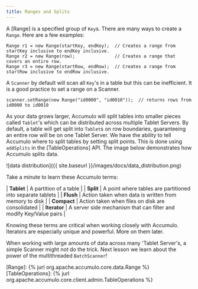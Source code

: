 ```yaml
---
title: Ranges and Splits
---
```


A [Range] is a specified group of `Key`s. There are many ways to create a `Range`.  Here are a few examples:

```commandline
Range r1 = new Range(startKey, endKey);  // Creates a range from startKey inclusive to endKey inclusive.
Range r2 = new Range(row);               // Creates a range that covers an entire row.
Range r3 = new Range(startRow, endRow);  // Creates a range from startRow inclusive to endRow inclusive.
```

A `Scanner` by default will scan all ```Key```'s in a table but this can be inefficient. It is a good practice to
set a range on a Scanner.

```commandline
scanner.setRange(new Range("id0000", "id0010"));  // returns rows from id0000 to id0010
```

As your data grows larger, Accumulo will split tables into smaller pieces called ```Tablet```'s which can
be distributed across multiple Tablet Servers. By default, a table will get split into `Tablet`s on
row boundaries, guaranteeing an entire row will be on one Tablet Server.  We have the ability to
tell Accumulo where to split tables by setting split points. This is done using `addSplits` in the
[TableOperations] API.  The image below demonstrates how Accumulo splits data.

![data distribution]({{ site.baseurl }}/images/docs/data_distribution.png)

Take a minute to learn these Accumulo terms:
<br/>

| **Tablet** | A partition of a table |
| **Split** | A point where tables are partitioned into separate tablets |
| **Flush** | Action taken when data is written from memory to disk |
| **Compact** | Action taken when files on disk are consolidated |
| **Iterator** | A server side mechanism that can filter and modify Key/Value pairs |

Knowing these terms are critical when working closely with Accumulo.  Iterators are especially unique
and powerful.  More on them later.

When working with large amounts of data across many 'Tablet Server's, a simple Scanner might not do the trick.
Next lesson we learn about the power of the multithreaded `BatchScanner`!

[Range]: {% jurl org.apache.accumulo.core.data.Range %}
[TableOperations]: {% jurl org.apache.accumulo.core.client.admin.TableOperations %}
